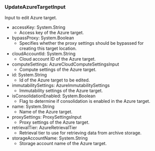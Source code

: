 ### UpdateAzureTargetInput
Input to edit Azure target.

- accessKey: System.String
  - Access key of the Azure target.
- bypassProxy: System.Boolean
  - Specifies whether the proxy settings should be bypassed for creating this target location.
- cloudAccountId: System.String
  - Cloud account ID of the Azure target.
- computeSettings: AzureCloudComputeSettingsInput
  - Compute settings of the Azure target.
- id: System.String
  - Id of the Azure target to be edited.
- immutabilitySettings: AzureImmutabilitySettings
  - Immutability settings of the Azure target.
- isConsolidationEnabled: System.Boolean
  - Flag to determine if consolidation is enabled in the Azure target.
- name: System.String
  - Name of the Azure target.
- proxySettings: ProxySettingsInput
  - Proxy settings of the Azure target.
- retrievalTier: AzureRetrievalTier
  - Retrieval tier to use for retrieving data from archive storage.
- storageAccountName: System.String
  - Storage account name of the Azure target.
